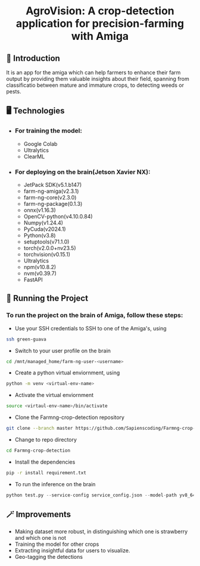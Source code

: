# <center>AgroVision: A crop-detection application for precision-farming with Amiga</center> 

## 📌 Introduction
 It is an app for the amiga which can help farmers to enhance their farm output by providing them valuable insights about their field, spanning from classificatio between mature and immature crops, to detecting weeds or pests.

## 🖥️ Technologies

- ### For training the model:
    - Google Colab
    - Ultralytics
    - ClearML
- ### For deploying on the brain(Jetson Xavier NX):
    - JetPack SDK(v5.1.b147)
    - farm-ng-amiga(v2.3.1)
    - farm-ng-core(v2.3.0)
    - farm-ng-package(0.1.3)
    - onnx(v1.16.3)
    - OpenCV-python(v4.10.0.84)
    - Numpy(v1.24.4)
    - PyCuda(v2024.1)
    - Python(v3.8)
    - setuptools(v71.1.0)
    - torch(v2.0.0+nv23.5)
    - torchvision(v0.15.1)
    - Ultralytics
    - npm(v10.8.2)
    - nvm(v0.39.7)
    - FastAPI

## 🚥 Running the Project
### To run the project on the brain of Amiga, follow these steps:
- Use your SSH credentials to SSH to one of the Amiga's, using 
```bash
ssh green-guava 
```
- Switch to your user profile on the brain
```bash
cd /mnt/managed_home/farm-ng-user-<username>
```
- Create a python virtual enviornment, using 
```bash
python -m venv <virtual-env-name>
```
- Activate the virtual enviornment
```bash
source <virtaul-env-name>/bin/activate
```
- Clone the Farmng-crop-detection repository
```bash
git clone --branch master https://github.com/Sapienscoding/Farmng-crop-detection.git
```
- Change to repo directory
```bash
cd Farmng-crop-detection
```
- Install the dependencies
```bash
pip -r install requirement.txt
```
- To run the inference on the brain
```python
python test.py --service-config service_config.json --model-path yv8_64.engine
```

## 🪄 Improvements
- Making dataset more robust, in distinguishing which one is strawberry and which one is not 
- Training the model for other crops
- Extracting insightful data for users to visualize.
- Geo-tagging the detections

